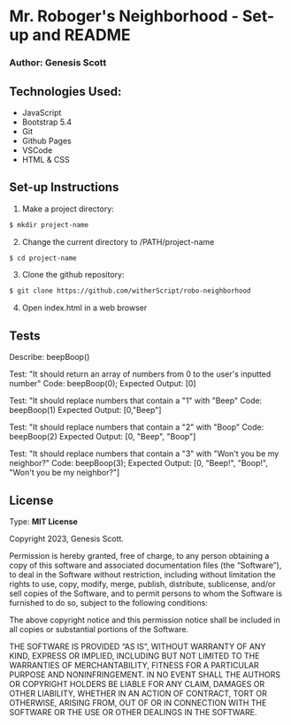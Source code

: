 # Mr. Roboger's Neighborhood - Set-up and README

### Author: Genesis Scott

## Technologies Used:
- JavaScript
- Bootstrap 5.4
- Git
- Github Pages
- VSCode
- HTML & CSS

## Set-up Instructions
1. Make a project directory:
```bash
$ mkdir project-name
```

2. Change the current directory to /PATH/project-name

```bash
$ cd project-name
```

3. Clone the github repository:
```bash
$ git clone https://github.com/witherScript/robo-neighborhood
```
4. Open index.html in a web browser


## Tests

Describe: beepBoop()

Test: "It should return an array of numbers from 0 to the user's inputted number"
Code: beepBoop(0);
Expected Output: [0]

Test: "It should replace numbers that contain a "1" with "Beep"
Code: beepBoop(1)
Expected Output: [0,"Beep"]

Test: "It should replace numbers that contain a "2" with "Boop"
Code: beepBoop(2)
Expected Output: [0, "Beep", "Boop"]

Test: "It should replace numbers that contain a "3" with "Won't you be my neighbor?"
Code: beepBoop(3);
Expected Output: [0, "Beep!", "Boop!", "Won't you be my neighbor?"]

## License 
Type: **MIT License** 

Copyright 2023, Genesis Scott.

Permission is hereby granted, free of charge, to any person obtaining a copy of this software and associated documentation files (the “Software”), to deal in the Software without restriction, including without limitation the rights to use, copy, modify, merge, publish, distribute, sublicense, and/or sell copies of the Software, and to permit persons to whom the Software is furnished to do so, subject to the following conditions:

The above copyright notice and this permission notice shall be included in all copies or substantial portions of the Software.

THE SOFTWARE IS PROVIDED “AS IS”, WITHOUT WARRANTY OF ANY KIND, EXPRESS OR IMPLIED, INCLUDING BUT NOT LIMITED TO THE WARRANTIES OF MERCHANTABILITY, FITNESS FOR A PARTICULAR PURPOSE AND NONINFRINGEMENT. IN NO EVENT SHALL THE AUTHORS OR COPYRIGHT HOLDERS BE LIABLE FOR ANY CLAIM, DAMAGES OR OTHER LIABILITY, WHETHER IN AN ACTION OF CONTRACT, TORT OR OTHERWISE, ARISING FROM, OUT OF OR IN CONNECTION WITH THE SOFTWARE OR THE USE OR OTHER DEALINGS IN THE SOFTWARE.